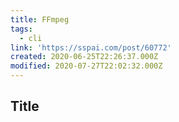 ```yaml
---
title: FFmpeg
tags:
  - cli
link: 'https://sspai.com/post/60772'
created: 2020-06-25T22:26:37.000Z
modified: 2020-07-27T22:02:32.000Z
---
```


## Title


